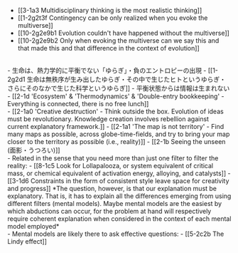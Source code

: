 - [[3-1a3 Multidisciplinary thinking is the most realistic thinking]]
- [[1-2g2t3f Contingency can be only realized when you evoke the multiverse]]
- [[10-2g2e9b1 Evolution couldn't have happened without the multiverse]]
- [[10-2g2e9b2 Only when evoking the multiverse can we say this and that made this and that difference in the context of evolution]]
<br>
- 生命は、熱力学的に平衡でない「ゆらぎ」・負のエントロピーの出現
  - [[1-2g2d1 生命は無秩序が生み出したゆらぎ・その中で生じたヒトというゆらぎ・さらにそのなかで生じた科学というゆらぎ]]
    - 平衡状態からは情報は生まれない
      - [[2-1d 'Ecosystem' & 'Thermodynamics' & 'Double-entry bookkeeping' - Everything is connected, there is no free lunch]]
<br>
- [[2-1a0 'Creative destruction' - Think outside the box. Evolution of ideas must be revolutionary. Knowledge creation involves rebellion against current explanatory framework.]]
- [[2-1a1 'The map is not territory' - Find many maps as possible, across globe-time-fields, and try to bring your map closer to the territory as possible (i.e., reality)]]
- [[2-1b Seeing the unseen (面影・うつろい)]]
<br>
- Related in the sense that you need more than just one filter to filter the reality:
- [[8-1c5 Look for Lollapalooza, or system equivalent of critical mass, or chemical equivalent of activation energy, alloying, and catalysts]]
- [[3-1d6 Constraints in the form of consistent style leave space for creativity and progress]]
*The question, however, is that our explanation must be explanatory. That is, it has to explain all the differences emerging from using different filters (mental models). Maybe mental models are the easiest by which abductions can occur, for the problem at hand will respectively require coherent explanation when considered in the context of each mental model employed*
<br>
- Mental models are likely there to ask effective questions:
- [[5-2c2b The Lindy effect]]

